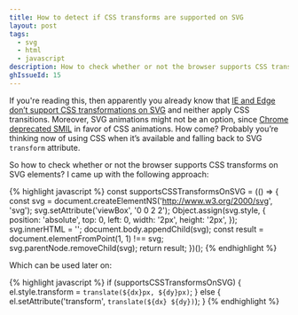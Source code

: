 ```yaml
---
title: How to detect if CSS transforms are supported on SVG
layout: post
tags:
  - svg
  - html
  - javascript
description: How to check whether or not the browser supports CSS transforms on SVG elements.
ghIssueId: 15
---
```


If you're reading this, then apparently you already know that [IE and Edge don’t support CSS transformations
on SVG](https://developer.microsoft.com/en-us/microsoft-edge/platform/status/supportcsstransformsonsvg/)
and neither apply CSS transitions. Moreover, SVG animations might not be an option, since [Chrome
deprecated SMIL](https://groups.google.com/a/chromium.org/forum/#!topic/blink-dev/5o0yiO440LM%5B1-25%5D)
in favor of CSS animations. How come? Probably you’re thinking now of using CSS when it’s available
and falling back to SVG `transform` attribute.

<!-- Read More -->

So how to check whether or not the browser supports CSS transforms on SVG elements? I came up with
the following approach:

{% highlight javascript %}
const supportsCSSTransformsOnSVG = (() => {
  const svg = document.createElementNS('http://www.w3.org/2000/svg', 'svg');
  svg.setAttribute('viewBox', '0 0 2 2');
  Object.assign(svg.style, {
    position: 'absolute',
    top: 0,
    left: 0,
    width: '2px',
    height: '2px',
  });
  svg.innerHTML = '<rect width="1" height="1" style="transform: translate(1px, 1px)"/>';
  document.body.appendChild(svg);
  const result = document.elementFromPoint(1, 1) !== svg;
  svg.parentNode.removeChild(svg);
  return result;
})();
{% endhighlight %}

Which can be used later on:

{% highlight javascript %}
if (supportsCSSTransformsOnSVG) {
  el.style.transform = `translate(${dx}px, ${dy}px)`;
} else {
  el.setAttribute('transform', `translate(${dx} ${dy})`);
}
{% endhighlight %}


